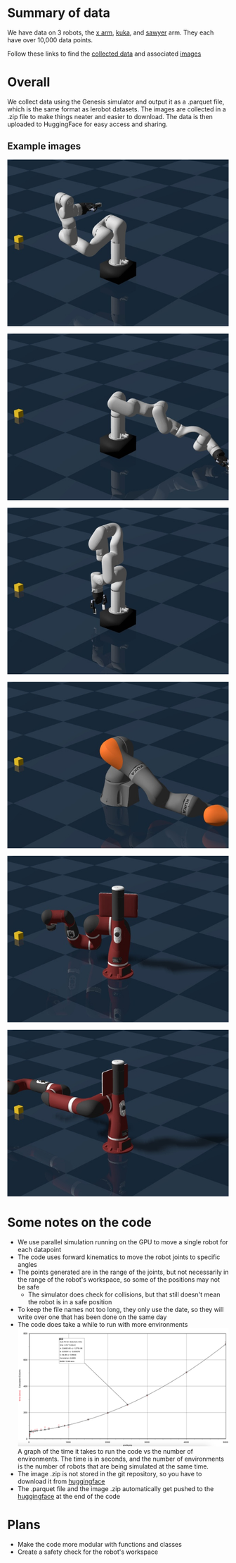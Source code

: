 
# Summary of data
We have data on 3 robots, the [x arm](../magma/lerobotTests/xarm6RobotDataTest20250529.parquet), [kuka](../magma/lerobotTests/kukaRobotDataTest20250603.parquet), and [sawyer](../magma/lerobotTests/sawyerRobotDataTest20250603.parquet) arm. They each have over 10,000 data points.

Follow these links to find the [collected data](https://huggingface.co/datasets/RadAlpaca11/lerobotTests) and associated [images](https://huggingface.co/datasets/RadAlpaca11/lerobotTests/tree/main/picsAndVids)

# Overall
We collect data using the Genesis simulator and output it as a .parquet file, which is the same format as lerobot datasets. The images are collected in a .zip file to make things neater and easier to download. The data is then uploaded to HuggingFace for easy access and sharing.

## Example images
![Xarm6](../magma/lerobotTests/picsAndVids/ep1003.jpg)

![Xarm6](../magma/lerobotTests/picsAndVids/ep105.jpg)

![Xarm6](../magma/lerobotTests/picsAndVids/xarm6/ep0.jpg)

![kuka](../magma/lerobotTests/picsAndVids/kuka/ep0.jpg)

![sawyer](../magma/lerobotTests/picsAndVids/sawyer/ep21.jpg)

![sawyer](../magma/lerobotTests/picsAndVids/sawyer/ep0.jpg)

# Some notes on the code
* We use parallel simulation running on the GPU to move a single robot for each datapoint
* The code uses forward kinematics to move the robot joints to specific angles
* The points generated are in the range of the joints, but not necessarily in the range of the robot's workspace, so some of the positions may not be safe
    * The simulator does check for collisions, but that still doesn't mean the robot is in a safe position
* To keep the file names not too long, they only use the date, so they will write over one that has been done on the same day
* The code does take a while to run with more environments
    ![Environment number vs time](./envNums.png)
    A graph of the time it takes to run the code vs the number of environments. The time is in seconds, and the number of environments is the number of robots that are being simulated at the same time.
* The image .zip is not stored in the git repository, so you have to download it from [huggingface](https://huggingface.co/datasets/RadAlpaca11/lerobotTests)
* The .parquet file and the image .zip automatically get pushed to the [huggingface](https://huggingface.co/datasets/RadAlpaca11/lerobotTests) at the end of the code

# Plans
* Make the code more modular with functions and classes
* Create a safety check for the robot's workspace
